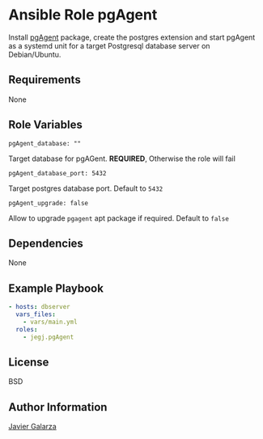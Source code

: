 Ansible Role pgAgent
=========

Install [pgAgent](https://www.pgadmin.org/docs/pgadmin4/development/pgagent.html) package, create the postgres extension and start pgAgent as a systemd unit for a target Postgresql database server on Debian/Ubuntu.

Requirements
------------

None

Role Variables
--------------

    pgAgent_database: ""

Target database for pgAGent. **REQUIRED**, Otherwise the role will fail

    pgAgent_database_port: 5432

Target postgres database port. Default to `5432`

    pgAgent_upgrade: false

Allow to upgrade `pgagent` apt package if required. Default to `false`

Dependencies
------------

None

Example Playbook
----------------

```yaml
- hosts: dbserver
  vars_files:
    - vars/main.yml
  roles:
    - jegj.pgAgent
```

License
-------

BSD

Author Information
------------------

[Javier Galarza](https://jegj.github.io/resume/)
